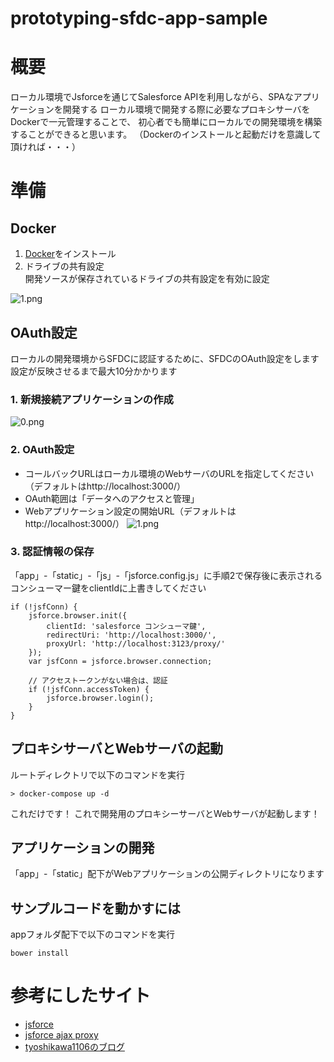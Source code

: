 # prototyping-sfdc-app-sample

# 概要

ローカル環境でJsforceを通じてSalesforce APIを利用しながら、SPAなアプリケーションを開発する
ローカル環境で開発する際に必要なプロキシサーバをDockerで一元管理することで、
初心者でも簡単にローカルでの開発環境を構築することができると思います。
（Dockerのインストールと起動だけを意識して頂ければ・・・）

# 準備

## Docker

1. [Docker](https://www.docker.com/products/docker)をインストール
2. ドライブの共有設定  
   開発ソースが保存されているドライブの共有設定を有効に設定

![1.png](https://qiita-image-store.s3.amazonaws.com/0/30522/23749159-9dbf-18db-6088-85e51bb39d92.png)


## OAuth設定

ローカルの開発環境からSFDCに認証するために、SFDCのOAuth設定をします
設定が反映させるまで最大10分かかります

### 1. 新規接続アプリケーションの作成
![0.png](https://qiita-image-store.s3.amazonaws.com/0/30522/d8521fb5-69a8-fcc5-8ec6-e21d36862c21.png)

### 2. OAuth設定

- コールバックURLはローカル環境のWebサーバのURLを指定してください（デフォルトはhttp://localhost:3000/）
- OAuth範囲は「データへのアクセスと管理」
- Webアプリケーション設定の開始URL（デフォルトはhttp://localhost:3000/）
![1.png](https://qiita-image-store.s3.amazonaws.com/0/30522/b3524c68-d199-7936-7e12-63f63b3158a8.png)

### 3. 認証情報の保存

「app」-「static」-「js」-「jsforce.config.js」に手順2で保存後に表示されるコンシューマー鍵をclientIdに上書きしてください

```
if (!jsfConn) {
    jsforce.browser.init({
        clientId: 'salesforce コンシューマ鍵',
        redirectUri: 'http://localhost:3000/',
        proxyUrl: 'http://localhost:3123/proxy/'
    });
    var jsfConn = jsforce.browser.connection;

    // アクセストークンがない場合は、認証
    if (!jsfConn.accessToken) {
        jsforce.browser.login();
    }
}
```

## プロキシサーバとWebサーバの起動

ルートディレクトリで以下のコマンドを実行

```
> docker-compose up -d
```

これだけです！
これで開発用のプロキシーサーバとWebサーバが起動します！

## アプリケーションの開発

「app」-「static」配下がWebアプリケーションの公開ディレクトリになります

## サンプルコードを動かすには

appフォルダ配下で以下のコマンドを実行

```
bower install
```

# 参考にしたサイト

- [jsforce](https://jsforce.github.io/)
- [jsforce ajax proxy](https://github.com/jsforce/jsforce-ajax-proxy)
- [tyoshikawa1106のブログ](http://tyoshikawa1106.hatenablog.com/entry/2016/03/17/011316)
